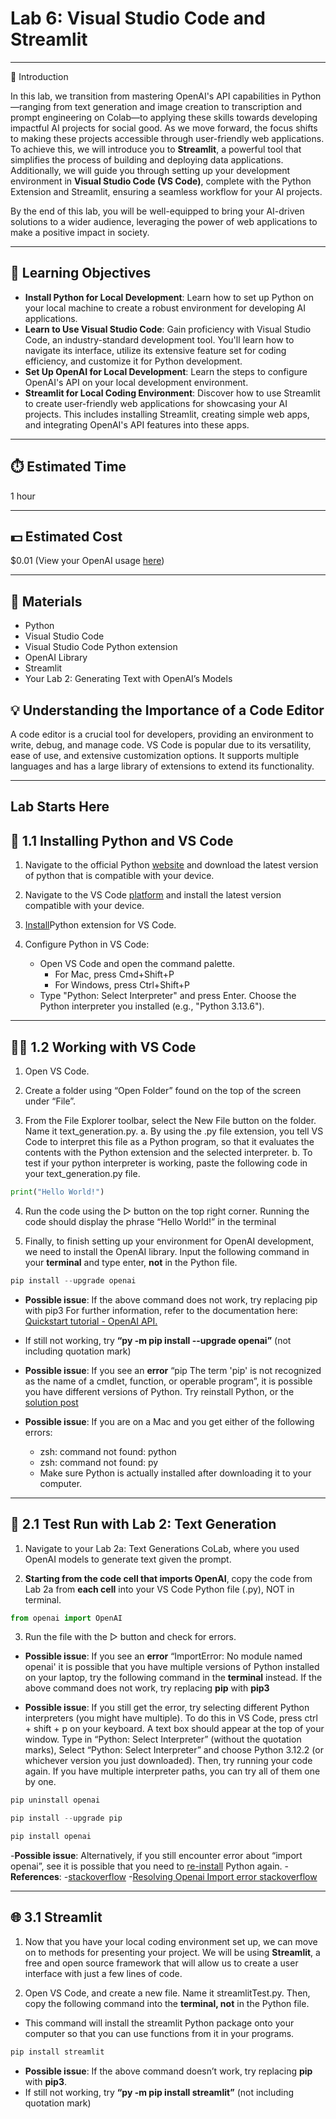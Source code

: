# Lab 6: Visual Studio Code and Streamlit

---

📘 Introduction


In this lab, we transition from mastering OpenAI's API capabilities in Python—ranging from text generation and image creation to transcription and prompt engineering on Colab—to applying these skills towards developing impactful AI projects for social good. As we move forward, the focus shifts to making these projects accessible through user-friendly web applications. To achieve this, we will introduce you to **Streamlit**, a powerful tool that simplifies the process of building and deploying data applications. Additionally, we will guide you through setting up your development environment in **Visual Studio Code (VS Code)**, complete with the Python Extension and Streamlit, ensuring a seamless workflow for your AI projects. 

By the end of this lab, you will be well-equipped to bring your AI-driven solutions to a wider audience, leveraging the power of web applications to make a positive impact in society.

---

## 🎯 Learning Objectives

- **Install Python for Local Development**: Learn how to set up Python on your local machine to create a robust environment for developing AI applications.
- **Learn to Use Visual Studio Code**: Gain proficiency with Visual Studio Code, an industry-standard development tool. You'll learn how to navigate its interface, utilize its extensive feature set for coding efficiency, and customize it for Python development.
- **Set Up OpenAI for Local Development**: Learn the steps to configure OpenAI's API on your local development environment. 
- **Streamlit for Local Coding Environment**: Discover how to use Streamlit to create user-friendly web applications for showcasing your AI projects. This includes installing Streamlit, creating simple web apps, and integrating OpenAI's API features into these apps.

---

## ⏱️ Estimated Time
1 hour

---

## 💵 Estimated Cost
$0.01 (View your OpenAI usage [here](https://platform.openai.com/usage))

---

## 🧰 Materials

- Python
- Visual Studio Code
- Visual Studio Code Python extension
- OpenAI Library
- Streamlit
- Your Lab 2: Generating Text with OpenAI’s Models

## 💡 Understanding the Importance of a Code Editor 
A code editor is a crucial tool for developers, providing an environment to write, debug, and manage code. VS Code is popular due to its versatility, ease of use, and extensive customization options. It supports multiple languages and has a large library of extensions to extend its functionality.

---

## Lab Starts Here

## 🔧 1.1 Installing Python and VS Code

1. Navigate to the official Python [website](https://www.python.org/downloads/) and download the latest version of python that is compatible with your device. 

2. Navigate to the VS Code [platform](https://code.visualstudio.com/download) and install the latest version compatible with your device.

3. [Install](https://marketplace.visualstudio.com/items?itemName=ms-python.python)Python extension for VS Code.

4. Configure Python in VS Code:
    - Open VS Code and open the command palette.
        - For Mac, press Cmd+Shift+P
        - For Windows, press Ctrl+Shift+P
    - Type "Python: Select Interpreter" and press Enter. Choose the Python            interpreter you installed (e.g., "Python 3.13.6").

---

## 🧑‍💻 1.2 Working with VS Code

1. Open VS Code.

2. Create a folder using “Open Folder” found on the top of the screen under “File”.

3. From the File Explorer toolbar, select the New File button on the folder. Name it text_generation.py.
    a. By using the .py file extension, you tell VS Code to interpret this file     as a Python program, so that it evaluates the contents with the Python          extension and the selected interpreter.
    b. To test if your python interpreter is working, paste the following code      in your text_generation.py file.

```Python
print("Hello World!")
```
4. Run the code using the ▷ button on the top right corner. Running the code should display the phrase “Hello World!” in the terminal

5. Finally, to finish setting up your environment for OpenAI development, we need to install the OpenAI library. Input the following command in your **terminal** and type enter, **not** in the Python file.

```Python
pip install --upgrade openai
```

- **Possible issue**: If the above command does not work, try replacing pip with pip3 For further information, refer to the documentation here: [Quickstart tutorial - OpenAI API.](https://platform.openai.com/docs/quickstart?context=python)
  
- If still not working, try **“py -m pip install --upgrade openai”** (not including quotation mark)
  
- **Possible issue**: If you see an **error** “pip The term 'pip' is not recognized as the name of a cmdlet, function, or operable program”, it is possible you have different versions of Python. Try reinstall Python, or the [solution post](https://www.codewithharry.com/videos/general-python-errors-1/)
  
- **Possible issue**: If you are on a Mac and you get either of the following errors:
    - zsh: command not found: python
    - zsh: command not found: py
    - Make sure Python is actually installed after downloading it to your            computer. 

---

## 🧪 2.1 Test Run with Lab 2: Text Generation 

1. Navigate to your Lab 2a: Text Generations CoLab, where you used OpenAI models to generate text given the prompt. 


2. **Starting from the code cell that imports OpenAI**, copy the code from Lab 2a from **each cell** into your VS Code Python file (.py), NOT in terminal.

 ```Python
from openai import OpenAI
```

3. Run the file with the ▷ button and check for errors.

- **Possible issue**: If you see an **error** “ImportError: No module named openai' it is possible that you have multiple versions of Python installed on your laptop, try the following command in the **terminal** instead. If the above command does not work, try replacing **pip** with **pip3**
  
- **Possible issue**: If you still get the error, try selecting different Python interpreters (you might have multiple). To do this in VS Code, press ctrl + shift + p on your keyboard. A text box should appear at the top of your window. Type in “Python: Select Interpreter” (without the quotation marks), Select “Python: Select Interpreter” and choose Python 3.12.2 (or whichever version you just downloaded). Then, try running your code again. If you have multiple interpreter paths, you can try all of them one by one. 

```Python
pip uninstall openai

pip install --upgrade pip

pip install openai
```

-**Possible issue**: Alternatively, if you still encounter error about “import openai”, see it is possible that you need to [re-install](https://www.python.org/downloads/) Python again.
    - **References**: 
         -[stackoverflow](https://stackoverflow.com/questions/71873182/no-module-named-openai)
         -[Resolving Openai Import error stackoverflow](https://stackoverflow.com/questions/76320002/how-to-resolve-import-openai-could-not-be-resolved-error-pylance-with-pip-in)


--- 

## 🌐 3.1 Streamlit

1. Now that you have your local coding environment set up, we can move on to methods for presenting your project. We will be using **Streamlit**, a free and open source framework that will allow us to create a user interface with just a few lines of code.

2. Open VS Code, and create a new file. Name it streamlitTest.py. Then, copy the following command into the **terminal, not** in the Python file.
- This command will install the streamlit Python package onto your computer so that you can use functions from it in your programs.

```Python
pip install streamlit
```

- **Possible issue**: If the above command doesn’t work, try replacing         **pip** with **pip3**.
- If still not working, try **“py -m pip install streamlit”** (not             including quotation mark)




